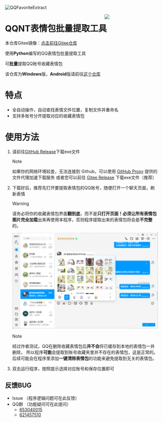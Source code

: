 ![QQFavoriteExtract](https://socialify.git.ci/NyaOH-Nahida/QQFavoriteExtract/image?description=1&font=Raleway&forks=1&issues=1&language=1&name=1&owner=1&pattern=Circuit+Board&pulls=1&stargazers=1&theme=Auto)

<img decoding="async" align=right src="https://upload-bbs.miyoushe.com/upload/2024/10/31/285532152/2b79bde82bbdfe7b3fbdad2dff8cc8c3_6958086001025246955.gif" width="35%">

# QQNT表情包批量提取工具  

本仓库Gitee镜像：[点击前往Gitee仓库](https://gitee.com/NyaOH/QQFavoriteExtract)  

使用**Python**编写的QQ表情包批量提取工具  

可**批量**提取QQ账号收藏表情包  

该仓库为**Windows**版，**Android**版请前往[这个仓库](https://github.com/NyaOH-Nahida/QQFavoriteExtract-android)

# 特点  

 - 全自动操作，自动查找表情文件位置，复制文件并重命名  
 - 支持多账号分开提取对应的收藏表情包

# 使用方法  

1. 请前往[GitHub Release](https://github.com/NyaOH-Nahida/QQFavoriteExtract/releases/download/v1.1/QQFavoriteExtract_nuitka.exe)下载exe文件
    > [!NOTE]
    > 如果你的网络环境较差，无法连接到 Github，可以使用 [GitHub Proxy](https://mirror.ghproxy.com/) 提供的文件代理加速下载服务
    > 或者您可以前往 [Gitee Release](https://gitee.com/NyaOH/QQFavoriteExtract/releases/download/v1.1/QQ%E8%A1%A8%E6%83%85%E5%8C%85%E6%89%B9%E9%87%8F%E6%8F%90%E5%8F%96%E5%B7%A5%E5%85%B7_V1.1.exe) 下载exe文件（推荐）

2. 下载好后，推荐先打开要提取表情包的QQ账号，随便打开一个聊天页面，刷新表情

   > [!WARNING]
   >
   > 请务必将你的收藏表情包界面**翻到底**，而不是**只打开页面！**必须让所有表情包图片**完全加载**出来再使用本程序，否则程序提取出来的表情包将会是**不完整**的。

   ![](./img/1.png)

    > [!NOTE]
    > 经过作者测试，QQ在删除收藏表情包后**并不会**将已缓存到本地的表情包一并删除，
    > 所以程序**可能**会提取到账号收藏夹里并不存在的表情包，这是正常的。
    > 后续可能会在程序里添加**一键清除表情包**的功能来避免提取到无关的表情包。

3. 双击运行程序，按照提示选择对应账号和保存位置即可

## 反馈BUG
 - Issue （程序逻辑问题可在此反馈）
 - QQ群 （功能疑问可在此提问）
    - [653040015](https://qm.qq.com/q/yLr5k74qr0)
    - [621457510](https://qm.qq.com/q/8fhlPfJ6Hm)

